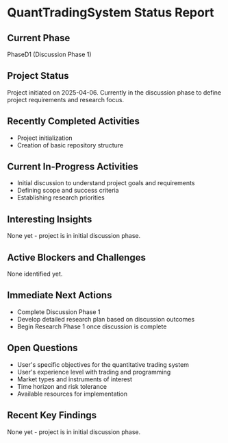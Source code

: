 # QuantTradingSystem Status Report

## Current Phase

PhaseD1 (Discussion Phase 1)

## Project Status

Project initiated on 2025-04-06. Currently in the discussion phase to define project requirements and research focus.

## Recently Completed Activities

- Project initialization
- Creation of basic repository structure

## Current In-Progress Activities

- Initial discussion to understand project goals and requirements
- Defining scope and success criteria
- Establishing research priorities

## Interesting Insights

None yet - project is in initial discussion phase.

## Active Blockers and Challenges

None identified yet.

## Immediate Next Actions

- Complete Discussion Phase 1
- Develop detailed research plan based on discussion outcomes
- Begin Research Phase 1 once discussion is complete

## Open Questions

- User's specific objectives for the quantitative trading system
- User's experience level with trading and programming
- Market types and instruments of interest
- Time horizon and risk tolerance
- Available resources for implementation

## Recent Key Findings

None yet - project is in initial discussion phase.
